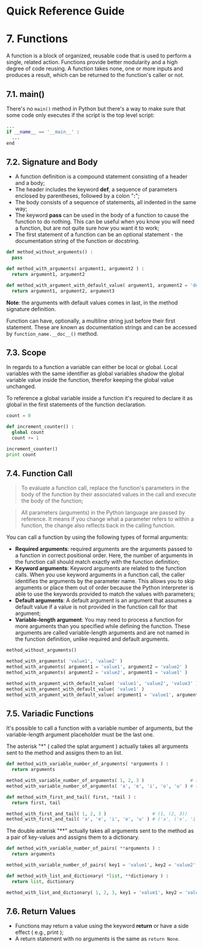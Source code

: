 Quick Reference Guide
=====================

# 7. Functions

A function is a block of organized, reusable code that is used to perform a single, related action. Functions provide better modularity and a high degree of code reusing. A function takes none, one or more inputs and produces a result, which can be returned to the function's caller or not.

## 7.1. main()

There's no ```main()``` method in Python but there's a way to make sure that some code only executes if the script is the top level script:

```python
...
if __name__ == '__main__' :
  ...
end
```

## 7.2. Signature and Body

- A function definition is a compound statement consisting of a header and a body;
- The header includes the keyword **def**, a sequence of parameters enclosed by parentheses, followed by a colon "**:**";
- The body consists of a sequence of statements, all indented in the same way;
- The keyword **pass** can be used in the body of a function to cause the function to do nothing. This can be useful when you know you will need a function, but are not quite sure how you want it to work;
- The first statement of a function can be an optional statement - the documentation string of the function or docstring.

```python
def method_without_arguments() :
  pass
```

```python
def method_with_arguments( argument1, argument2 ) :
  return argument1, argument2
```

```python
def method_with_argument_with_default_value( argument1, argument2 = 'default2', argument3 = 'default3' ) :
  return argument1, argument2, argument3
```

**Note**: the arguments with default values comes in last, in the method signature definition.

Function can have, optionally, a multiline string just before their first statement. These are known as documentation strings and can be accessed by ```function_name.__doc__()``` method.

## 7.3. Scope

In regards to a function a variable can either be local or global. Local variables with the same identifier as global variables shadow the global variable value inside the function, therefor keeping the global value unchanged.

To reference a global variable inside a function it's required to declare it as global in the first statements of the function declaration.

```python
count = 0

def increment_counter() :
  global count
  count += 1

increment_counter()
print count
```

## 7.4. Function Call

> To evaluate a function call, replace the function's parameters in the body of the function by their associated values in the call and execute the body of the function;

> All parameters (arguments) in the Python language are passed by reference. It means if you change what a parameter refers to within a function, the change also reflects back in the calling function.

You can call a function by using the following types of formal arguments:

- **Required arguments**: required arguments are the arguments passed to a function in correct positional order. Here, the number of arguments in the function call should match exactly with the function definition;
- **Keyword arguments**: Keyword arguments are related to the function calls. When you use keyword arguments in a function call, the caller identifies the arguments by the parameter name. This allows you to skip arguments or place them out of order because the Python interpreter is able to use the keywords provided to match the values with parameters;
- **Default arguments**: A default argument is an argument that assumes a default value if a value is not provided in the function call for that argument;
- **Variable-length argument**: You may need to process a function for more arguments than you specified while defining the function. These arguments are called variable-length arguments and are not named in the function definition, unlike required and default arguments.

```python
method_without_arguments()
```

```python
method_with_arguments( 'value1', 'value2' )
method_with_arguments( argument1 = 'value1', argument2 = 'value2' )
method_with_arguments( argument2 = 'value2', argument1 = 'value1' )
```

```python
method_with_argument_with_default_value( 'value1', 'value2', 'value3' )
method_with_argument_with_default_value( 'value1' )
method_with_argument_with_default_value( argument1 = 'value1', argument2 = 'value2', argument3 = 'value3' )
```

## 7.5. Variadic Functions

It's possible to call a function with a variable number of arguments, but the variable-length argument placeholder must be the last one.

The asterisk "*" ( called the splat argument ) actually takes all arguments sent to the method and assigns them to an list.

```python
def method_with_variable_number_of_arguments( *arguments ) :
  return arguments

method_with_variable_number_of_arguments( 1, 2, 3 )                 # (1, 2, 3)
method_with_variable_number_of_arguments( 'a', 'e', 'i', 'o', 'u' ) # ('a', 'e', 'i', 'o', 'u')
```

```python
def method_with_first_and_tail( first, *tail ) :
  return first, tail

method_with_first_and_tail( 1, 2, 3 )                 # (1, (2, 3))
method_with_first_and_tail( 'a', 'e', 'i', 'o', 'u' ) # ('a', ('e', 'i', 'o', 'u'))
```

The double asterisk "**" actually takes all arguments sent to the method as a pair of key-values and assigns them to a dictionary.

```python
def method_with_variable_number_of_pairs( **arguments ) :
  return arguments

method_with_variable_number_of_pairs( key1 = 'value1', key2 = 'value2' ) # {'key2': 'value2', 'key1': 'value1'}
```

```python
def method_with_list_and_dictionary( *list, **dictionary ) :
  return list, dictionary

method_with_list_and_dictionary( 1, 2, 3, key1 = 'value1', key2 = 'value2' ) # ((1, 2, 3), {'key2': 'value2', 'key1': 'value1'})
```

## 7.6. Return Values

- Functions may return a value using the keyword **return** or have a side effect ( e.g., print );
- A return statement with no arguments is the same as ```return None```.
